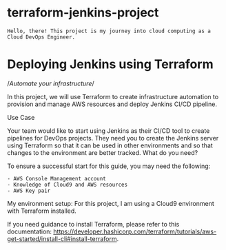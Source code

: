# terraform-jenkins-project
    Hello, there! This project is my journey into cloud computing as a Cloud DevOps Engineer.

# Deploying Jenkins using Terraform
/*Automate your infrastructure*/

In this project, we will use Terraform to create infrastructure automation to provision and manage AWS resources and deploy Jenkins CI/CD pipeline.

Use Case

Your team would like to start using Jenkins as their CI/CD tool to create pipelines for DevOps projects. They need you to create the Jenkins server using Terraform so that it can be used in other environments and so that changes to the environment are better tracked.
What do you need?

To ensure a successful start for this guide, you may need the following:

    - AWS Console Management account
    - Knowledge of Cloud9 and AWS resources
    - AWS Key pair

My environment setup: For this project, I am using a Cloud9 environment with Terraform installed.

If you need guidance to install Terraform, please refer to this documentation: https://developer.hashicorp.com/terraform/tutorials/aws-get-started/install-cli#install-terraform.
